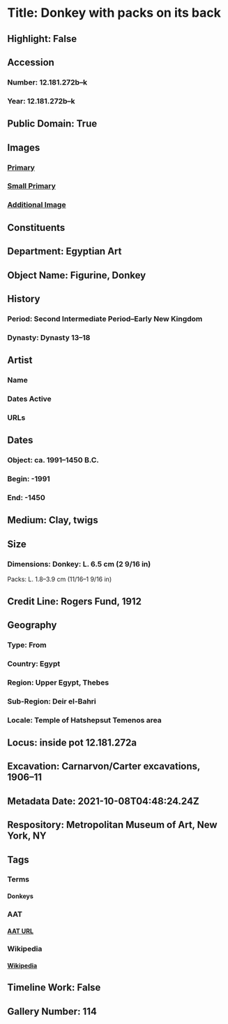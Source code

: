 # Title: Donkey with packs on its back
## Highlight: False
## Accession
### Number: 12.181.272b–k
### Year: 12.181.272b–k
## Public Domain: True
## Images
### [Primary](https://images.metmuseum.org/CRDImages/eg/original/12.181.272b_view_1.jpg)
### [Small Primary](https://images.metmuseum.org/CRDImages/eg/web-large/12.181.272b_view_1.jpg)
### [Additional Image](https://images.metmuseum.org/CRDImages/eg/original/12.181.272b_view_2.jpg)
## Constituents
## Department: Egyptian Art
## Object Name: Figurine, Donkey
## History
### Period: Second Intermediate Period–Early New Kingdom
### Dynasty: Dynasty 13–18
## Artist
### Name
### Dates Active
### URLs
## Dates
### Object: ca. 1991–1450 B.C.
### Begin: -1991
### End: -1450
## Medium: Clay, twigs
## Size
### Dimensions: Donkey: L. 6.5 cm (2 9/16 in)
Packs: L. 1.8–3.9 cm (11/16–1 9/16 in)
## Credit Line: Rogers Fund, 1912
## Geography
### Type: From
### Country: Egypt
### Region: Upper Egypt, Thebes
### Sub-Region: Deir el-Bahri
### Locale: Temple of Hatshepsut Temenos area
## Locus: inside pot 12.181.272a
## Excavation: Carnarvon/Carter excavations, 1906–11
## Metadata Date: 2021-10-08T04:48:24.24Z
## Respository: Metropolitan Museum of Art, New York, NY
## Tags
### Terms
#### Donkeys
### AAT
#### [AAT URL](http://vocab.getty.edu/page/aat/300265959)
### Wikipedia
#### [Wikipedia]()
## Timeline Work: False
## Gallery Number: 114